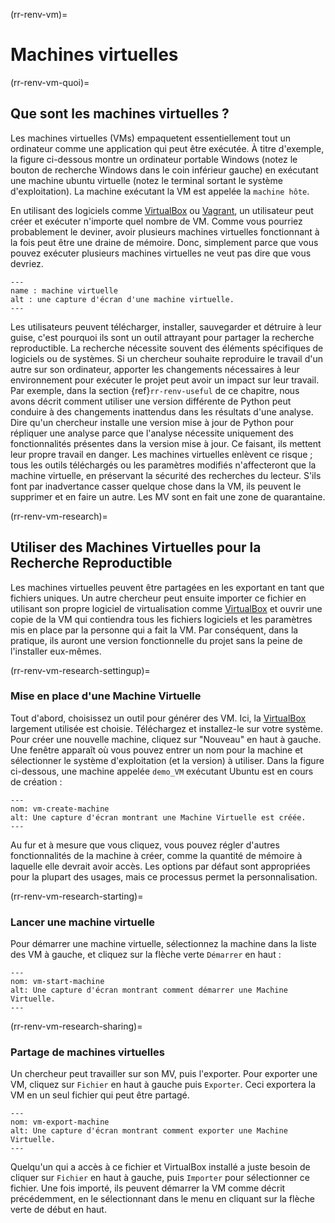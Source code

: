 (rr-renv-vm)=
# Machines virtuelles

(rr-renv-vm-quoi)=
## Que sont les machines virtuelles ?

Les machines virtuelles (VMs) empaquetent essentiellement tout un ordinateur comme une application qui peut être exécutée. À titre d'exemple, la figure ci-dessous montre un ordinateur portable Windows (notez le bouton de recherche Windows dans le coin inférieur gauche) en exécutant une machine ubuntu virtuelle (notez le terminal sortant le système d'exploitation). La machine exécutant la VM est appelée la `machine hôte`.

En utilisant des logiciels comme [VirtualBox](https://www.virtualbox.org/) ou [Vagrant](https://www.vagrantup.com/), un utilisateur peut créer et exécuter n'importe quel nombre de VM. Comme vous pourriez probablement le deviner, avoir plusieurs machines virtuelles fonctionnant à la fois peut être une draine de mémoire. Donc, simplement parce que vous pouvez exécuter plusieurs machines virtuelles ne veut pas dire que vous devriez.

```{figure} ../../figures/virtual-machine.png
---
name : machine virtuelle
alt : une capture d'écran d'une machine virtuelle.
---

```

Les utilisateurs peuvent télécharger, installer, sauvegarder et détruire à leur guise, c'est pourquoi ils sont un outil attrayant pour partager la recherche reproductible. La recherche nécessite souvent des éléments spécifiques de logiciels ou de systèmes. Si un chercheur souhaite reproduire le travail d'un autre sur son ordinateur, apporter les changements nécessaires à leur environnement pour exécuter le projet peut avoir un impact sur leur travail. Par exemple, dans la section {ref}`rr-renv-useful` de ce chapitre, nous avons décrit comment utiliser une version différente de Python peut conduire à des changements inattendus dans les résultats d'une analyse. Dire qu'un chercheur installe une version mise à jour de Python pour répliquer une analyse parce que l'analyse nécessite uniquement des fonctionnalités présentes dans la version mise à jour. Ce faisant, ils mettent leur propre travail en danger. Les machines virtuelles enlèvent ce risque ; tous les outils téléchargés ou les paramètres modifiés n'affecteront que la machine virtuelle, en préservant la sécurité des recherches du lecteur. S'ils font par inadvertance casser quelque chose dans la VM, ils peuvent le supprimer et en faire un autre. Les MV sont en fait une zone de quarantaine.

(rr-renv-vm-research)=
## Utiliser des Machines Virtuelles pour la Recherche Reproductible

Les machines virtuelles peuvent être partagées en les exportant en tant que fichiers uniques. Un autre chercheur peut ensuite importer ce fichier en utilisant son propre logiciel de virtualisation comme [VirtualBox](https://www.virtualbox.org/) et ouvrir une copie de la VM qui contiendra tous les fichiers logiciels et les paramètres mis en place par la personne qui a fait la VM. Par conséquent, dans la pratique, ils auront une version fonctionnelle du projet sans la peine de l'installer eux-mêmes.

(rr-renv-vm-research-settingup)=
### Mise en place d'une Machine Virtuelle

Tout d'abord, choisissez un outil pour générer des VM. Ici, la [VirtualBox](https://www.virtualbox.org/) largement utilisée est choisie. Téléchargez et installez-le sur votre système. Pour créer une nouvelle machine, cliquez sur "Nouveau" en haut à gauche. Une fenêtre apparaît où vous pouvez entrer un nom pour la machine et sélectionner le système d'exploitation (et la version) à utiliser. Dans la figure ci-dessous, une machine appelée `demo_VM` exécutant Ubuntu est en cours de création :

```{figure} ../../figures/vm-create-machine.png
---
nom: vm-create-machine
alt: Une capture d'écran montrant une Machine Virtuelle est créée.
---

```

Au fur et à mesure que vous cliquez, vous pouvez régler d'autres fonctionnalités de la machine à créer, comme la quantité de mémoire à laquelle elle devrait avoir accès. Les options par défaut sont appropriées pour la plupart des usages, mais ce processus permet la personnalisation.

(rr-renv-vm-research-starting)=
### Lancer une machine virtuelle

Pour démarrer une machine virtuelle, sélectionnez la machine dans la liste des VM à gauche, et cliquez sur la flèche verte `Démarrer` en haut :

```{figure} ../../figures/vm-start-machine.png
---
nom: vm-start-machine
alt: Une capture d'écran montrant comment démarrer une Machine Virtuelle.
---

```

(rr-renv-vm-research-sharing)=
### Partage de machines virtuelles

Un chercheur peut travailler sur son MV, puis l'exporter. Pour exporter une VM, cliquez sur `Fichier` en haut à gauche puis `Exporter`. Ceci exportera la VM en un seul fichier qui peut être partagé.

```{figure} ../../figures/vm-export-machine.png
---
nom: vm-export-machine
alt: Une capture d'écran montrant comment exporter une Machine Virtuelle.
---

```

Quelqu'un qui a accès à ce fichier et VirtualBox installé a juste besoin de cliquer sur `Fichier` en haut à gauche, puis `Importer` pour sélectionner ce fichier. Une fois importé, ils peuvent démarrer la VM comme décrit précédemment, en le sélectionnant dans le menu en cliquant sur la flèche verte de début en haut.
